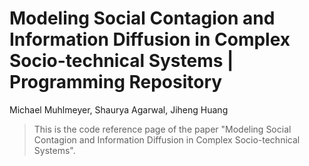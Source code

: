 # Modeling Social Contagion and Information Diffusion in Complex Socio-technical Systems | Programming Repository
Michael Muhlmeyer, Shaurya Agarwal, Jiheng Huang

>This is the code reference page of the paper "Modeling Social Contagion and Information Diffusion in Complex Socio-technical Systems". 
>    

